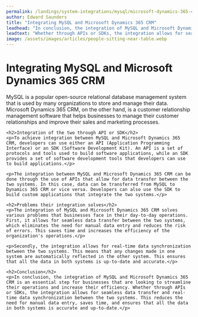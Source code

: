 ```yaml
---
permalink: /landings/system-integrations/mysql/microsoft-dynamics-365-crm
author: Edward Saunders
title: "Integrating MySQL and Microsoft Dynamics 365 CRM"
leadhead: "In conclusion, the integration of MySQL and Microsoft Dynamics 365 CRM is an essential step for businesses that are looking to streamline their operations and increase their efficiency"
leadtext: "Whether through APIs or SDKs, the integration allows for seamless data transfer and real-time data synchronization between the two systems. This reduces the need for manual data entry, saves time, and ensures that all the data in both systems is accurate and up-to-date."
image: /assets/images/articles/people-sitting-near-table.webp
---
```

<div class="arttext">	<h1>Integrating MySQL and Microsoft Dynamics 365 CRM</h1>
	<p>MySQL is a popular open-source relational database management system that is used by many organizations to store and manage their data. Microsoft Dynamics 365 CRM, on the other hand, is a customer relationship management software that helps businesses to manage their customer relationships and improve their sales and marketing processes.</p>

	<h2>Integration of the two through API or SDK</h2>
	<p>To achieve integration between MySQL and Microsoft Dynamics 365 CRM, developers can use either an API (Application Programming Interface) or an SDK (Software Development Kit). An API is a set of protocols and tools used to build software applications, while an SDK provides a set of software development tools that developers can use to build applications.</p>

	<p>The integration between MySQL and Microsoft Dynamics 365 CRM can be done through the use of APIs that allow for data transfer between the two systems. In this case, data can be transferred from MySQL to Dynamics 365 CRM or vice versa. Developers can also use the SDK to build custom applications that integrate the two systems.</p>

	<h2>Problems their integration solves</h2>
	<p>The integration of MySQL and Microsoft Dynamics 365 CRM solves various problems that businesses face in their day-to-day operations. First, it allows for seamless data transfer between the two systems, which eliminates the need for manual data entry and reduces the risk of errors. This saves time and increases the efficiency of the organization's operations.</p>

	<p>Secondly, the integration allows for real-time data synchronization between the two systems. This means that any changes made in one system are automatically reflected in the other system. This ensures that all the data in both systems is up-to-date and accurate.</p>

	<h2>Conclusion</h2>
	<p>In conclusion, the integration of MySQL and Microsoft Dynamics 365 CRM is an essential step for businesses that are looking to streamline their operations and increase their efficiency. Whether through APIs or SDKs, the integration allows for seamless data transfer and real-time data synchronization between the two systems. This reduces the need for manual data entry, saves time, and ensures that all the data in both systems is accurate and up-to-date.</p>

</div>